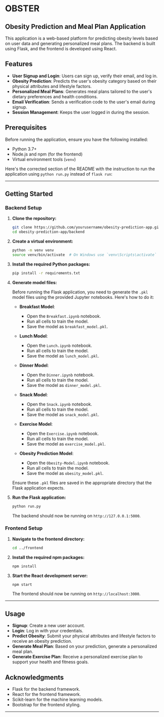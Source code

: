 
# OBSTER
## Obesity Prediction and Meal Plan Application

This application is a web-based platform for predicting obesity levels based on user data and generating personalized meal plans. The backend is built using Flask, and the frontend is developed using React.

## Features

- **User Signup and Login**: Users can sign up, verify their email, and log in.
- **Obesity Prediction**: Predicts the user's obesity category based on their physical attributes and lifestyle factors.
- **Personalized Meal Plans**: Generates meal plans tailored to the user's dietary preferences and health conditions.
- **Email Verification**: Sends a verification code to the user's email during signup.
- **Session Management**: Keeps the user logged in during the session.

## Prerequisites

Before running the application, ensure you have the following installed:

- Python 3.7+
- Node.js and npm (for the frontend)
- Virtual environment tools (`venv`)

Here's the corrected section of the README with the instruction to run the application using `python run.py` instead of `flask run`:

---

## Getting Started

### Backend Setup

1. **Clone the repository:**

   ```bash
   git clone https://github.com/yourusername/obesity-prediction-app.git
   cd obesity-prediction-app/backend
   ```

2. **Create a virtual environment:**

   ```bash
   python -m venv venv
   source venv/bin/activate  # On Windows use `venv\Scripts\activate`
   ```

3. **Install the required Python packages:**

   ```bash
   pip install -r requirements.txt
   ```

4. **Generate model files:**

   Before running the Flask application, you need to generate the `.pkl` model files using the provided Jupyter notebooks. Here's how to do it:

   - **Breakfast Model**:
     - Open the `Breakfast.ipynb` notebook.
     - Run all cells to train the model.
     - Save the model as `breakfast_model.pkl`.

   - **Lunch Model**:
     - Open the `Lunch.ipynb` notebook.
     - Run all cells to train the model.
     - Save the model as `lunch_model.pkl`.

   - **Dinner Model**:
     - Open the `Dinner.ipynb` notebook.
     - Run all cells to train the model.
     - Save the model as `dinner_model.pkl`.

   - **Snack Model**:
     - Open the `Snack.ipynb` notebook.
     - Run all cells to train the model.
     - Save the model as `snack_model.pkl`.

   - **Exercise Model**:
     - Open the `Exercise.ipynb` notebook.
     - Run all cells to train the model.
     - Save the model as `exercise_model.pkl`.

   - **Obesity Prediction Model**:
     - Open the `Obesity-Model.ipynb` notebook.
     - Run all cells to train the model.
     - Save the model as `obesity_model.pkl`.

   Ensure these `.pkl` files are saved in the appropriate directory that the Flask application expects.

5. **Run the Flask application:**

   ```bash
   python run.py
   ```

   The backend should now be running on `http://127.0.0.1:5000`.

### Frontend Setup

1. **Navigate to the frontend directory:**

   ```bash
   cd ../frontend
   ```

2. **Install the required npm packages:**

   ```bash
   npm install
   ```

3. **Start the React development server:**

   ```bash
   npm start
   ```

   The frontend should now be running on `http://localhost:3000`.

---

## Usage

- **Signup**: Create a new user account.
- **Login**: Log in with your credentials.
- **Predict Obesity**: Submit your physical attributes and lifestyle factors to receive an obesity prediction.
- **Generate Meal Plan**: Based on your prediction, generate a personalized meal plan.
- **Generate Exercise Plan**: Receive a personalized exercise plan to support your health and fitness goals.
  
## Acknowledgments

- Flask for the backend framework.
- React for the frontend framework.
- Scikit-learn for the machine learning models.
- Bootstrap for the frontend styling.

---

